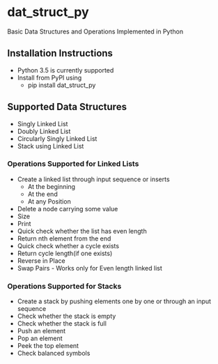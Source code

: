 # dat_struct_py
Basic Data Structures and Operations Implemented in Python
## Installation Instructions
- Python 3.5 is currently supported
- Install from PyPI using
   - pip install dat_struct_py

## Supported Data Structures
 - Singly Linked List
 - Doubly Linked List
 - Circularly Singly Linked List  
 - Stack using Linked List

### Operations Supported for Linked Lists
  - Create a linked list through input sequence or inserts
    - At the beginning
    - At the end
    - At any Position
  - Delete a node carrying some value
  - Size
  - Print
  - Quick check whether the list has even length
  - Return nth element from the end
  - Quick check whether a cycle exists
  - Return cycle length(if one exists)
  - Reverse in Place
  - Swap Pairs - Works only for Even length linked list

### Operations Supported for Stacks
  - Create a stack by pushing elements one by one or through an input sequence
  - Check whether the stack is empty
  - Check whether the stack is full
  - Push an element
  - Pop an element
  - Peek the top element
  - Check balanced symbols
